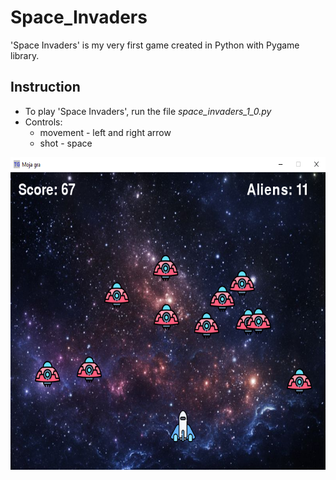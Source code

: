 # Space_Invaders
'Space Invaders' is my very first game created in Python with Pygame library.

## Instruction
- To play 'Space Invaders', run the file _space_invaders_1_0.py_
- Controls: 
  - movement - left and right arrow 
  - shot - space

<p align="center">
  <img src="Screenshot_space_invaders.png" height="500" alt="Space Invaders">
</p>
